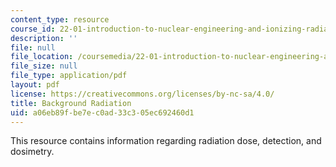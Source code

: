 ```yaml
---
content_type: resource
course_id: 22-01-introduction-to-nuclear-engineering-and-ionizing-radiation-fall-2015
description: ''
file: null
file_location: /coursemedia/22-01-introduction-to-nuclear-engineering-and-ionizing-radiation-fall-2015/a06eb89fbe7ec0ad33c305ec692460d1_MIT22_01F15_lec19.pdf
file_size: null
file_type: application/pdf
layout: pdf
license: https://creativecommons.org/licenses/by-nc-sa/4.0/
title: Background Radiation
uid: a06eb89f-be7e-c0ad-33c3-05ec692460d1
---
```

This resource contains information regarding radiation dose, detection, and dosimetry.